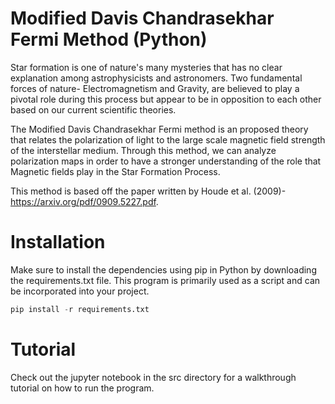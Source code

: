 # Modified Davis Chandrasekhar Fermi Method (Python)
Star formation is one of nature's many mysteries that has no clear explanation among astrophysicists and astronomers. Two fundamental forces of nature- Electromagnetism and Gravity, are believed to play a pivotal role during this process but appear to be in opposition to each other based on our current scientific theories.

The Modified Davis Chandrasekhar Fermi method is an proposed theory that relates the polarization of light to the large scale magnetic field strength of the interstellar medium. Through this method, we can analyze polarization maps in order to have a stronger understanding of the role that Magnetic fields play in the Star Formation Process.

This method is based off the paper written by Houde et al. (2009)- https://arxiv.org/pdf/0909.5227.pdf.


# Installation 

Make sure to install the dependencies using pip in Python by downloading the requirements.txt file. This program is primarily used as a script and can be incorporated into your project.

```python
pip install -r requirements.txt
```

# Tutorial
Check out the jupyter notebook in the src directory for a walkthrough tutorial on how to run the program.



